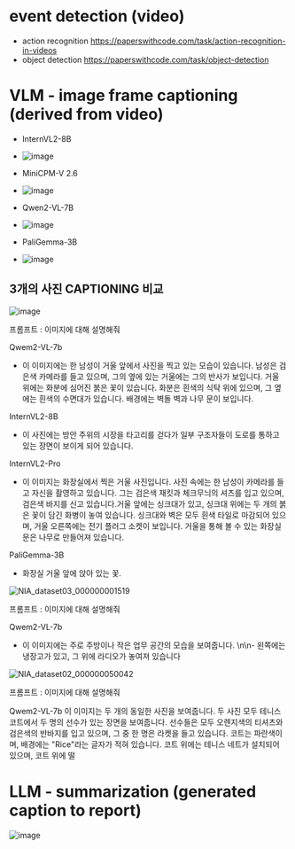 event detection (video)
==========================
- action recognition 
https://paperswithcode.com/task/action-recognition-in-videos
- object detection
https://paperswithcode.com/task/object-detection

VLM - image frame captioning (derived from video)
==========================
- InternVL2-8B
- ![image](https://github.com/user-attachments/assets/7cbbcf1c-5463-4ca0-92e3-ef7492ba8206)

- MiniCPM-V 2.6
- ![image](https://github.com/user-attachments/assets/175b4fd2-5ff9-4746-982d-d729fecb2071)

- Qwen2-VL-7B
- ![image](https://github.com/user-attachments/assets/e4be103f-e5c9-4476-826d-aa0c2f226657)

- PaliGemma-3B
- ![image](https://github.com/user-attachments/assets/3a6f6cfa-1c51-4f61-b775-8caf1bdd3b0b)

3개의 사진 CAPTIONING 비교
-----------------
![image](https://github.com/user-attachments/assets/41caa1cc-9ae8-42c1-b199-cbe9e4b2aeb2)

프롬프트 : 이미지에 대해 설명해줘

Qwem2-VL-7b
- 이 이미지에는 한 남성이 거울 앞에서 사진을 찍고 있는 모습이 있습니다. 남성은 검은색 카메라를 들고 있으며, 그의 옆에 있는 거울에는 그의 반사가 보입니다. 거울 위에는 화분에 심어진 붉은 꽃이 있습니다. 화분은 흰색의 식탁 위에 있으며, 그 옆에는 흰색의 수면대가 있습니다. 배경에는 벽돌 벽과 나무 문이 보입니다.

InternVL2-8B
- 이 사진에는 방안 주위의 시장을 타고리를 걷다가 일부 구조자들이 도로를 통하고 있는 장면이 보이게 되어 있습니다. 

InternVL2-Pro
- 이 이미지는 화장실에서 찍은 거울 사진입니다. 사진 속에는 한 남성이 카메라를 들고 자신을 촬영하고 있습니다. 그는 검은색 재킷과 체크무늬의 셔츠를 입고 있으며, 검은색 바지를 신고 있습니다.거울 앞에는 싱크대가 있고, 싱크대 위에는 두 개의 붉은 꽃이 담긴 화병이 놓여 있습니다. 싱크대와 벽은 모두 흰색 타일로 마감되어 있으며, 거울 오른쪽에는 전기 플러그 소켓이 보입니다. 거울을 통해 볼 수 있는 화장실 문은 나무로 만들어져 있습니다.

PaliGemma-3B
- 화장실 거울 앞에 앉아 있는 꽃.

![NIA_dataset03_000000001519](https://github.com/user-attachments/assets/d757551f-24d6-401d-aa5a-b7ab55cfac82)

프롬프트 : 이미지에 대해 설명해줘

Qwem2-VL-7b
- 이 이미지에는 주로 주방이나 작은 업무 공간의 모습을 보여줍니다. \n\n- 왼쪽에는 냉장고가 있고, 그 위에 라디오가 놓여져 있습니다

![NIA_dataset02_000000050042](https://github.com/user-attachments/assets/64de671a-1e4b-439c-b379-ed0c4fd26764)

프롬프트 : 이미지에 대해 설명해줘

Qwem2-VL-7b
이 이미지는 두 개의 동일한 사진을 보여줍니다. 두 사진 모두 테니스 코트에서 두 명의 선수가 있는 장면을 보여줍니다. 선수들은 모두 오렌지색의 티셔츠와 검은색의 반바지를 입고 있으며, 그 중 한 명은 라켓을 들고 있습니다. 코트는 파란색이며, 배경에는 "Rice"라는 글자가 적혀 있습니다. 코트 위에는 테니스 네트가 설치되어 있으며, 코트 위에 떨

LLM - summarization (generated caption to report)
====================
![image](https://github.com/user-attachments/assets/1178d8db-a655-429e-bd6a-a77ed87388a4)

